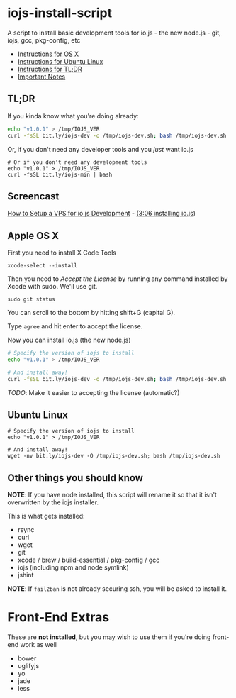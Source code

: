 # iojs-install-script

A script to install basic development tools for io.js - the new node.js - git, iojs, gcc, pkg-config, etc

* [Instructions for OS X](#apple-os-x)
* [Instructions for Ubuntu Linux](#ubuntu-linux)
* [Instructions for TL;DR](#tl-dr)
* [Important Notes](#other-things-you-should-know)

## TL;DR

If you kinda know what you're doing already:

```bash
echo "v1.0.1" > /tmp/IOJS_VER
curl -fsSL bit.ly/iojs-dev -o /tmp/iojs-dev.sh; bash /tmp/iojs-dev.sh
```

Or, if you don't need any developer tools and you *just* want io.js

```
# Or if you don't need any development tools
echo "v1.0.1" > /tmp/IOJS_VER
curl -fsSL bit.ly/iojs-min | bash
```

## Screencast

[How to Setup a VPS for io.js Development](https://www.youtube.com/watch?v=ypjzi1axH2A) - [(3:06 installing io.js](https://www.youtube.com/watch?v=ypjzi1axH2A#t=186))

## Apple OS X

First you need to install X Code Tools

```
xcode-select --install
```

Then you need to *Accept the License* by running any command installed by Xcode with sudo. We'll use git.

```
sudo git status
```

You can scroll to the bottom by hitting shift+G (capital G).

Type `agree` and hit enter to accept the license.

Now you can install io.js (the new node.js)

```bash
# Specify the version of iojs to install
echo "v1.0.1" > /tmp/IOJS_VER

# And install away!
curl -fsSL bit.ly/iojs-dev -o /tmp/iojs-dev.sh; bash /tmp/iojs-dev.sh
```

*TODO*: Make it easier to accepting the license (automatic?)

## Ubuntu Linux

```
# Specify the version of iojs to install
echo "v1.0.1" > /tmp/IOJS_VER

# And install away!
wget -nv bit.ly/iojs-dev -O /tmp/iojs-dev.sh; bash /tmp/iojs-dev.sh
```

## Other things you should know

**NOTE**: If you have node installed, this script will rename it so that it isn't overwritten by the iojs installer.

This is what gets installed:

* rsync
* curl
* wget
* git
* xcode / brew / build-essential / pkg-config / gcc
* iojs (including npm and node symlink)
* jshint

**NOTE**: If `fail2ban` is not already securing ssh, you will be asked to install it.


Front-End Extras
================

These are **not installed**, but you may wish to use them if you're doing front-end work as well

* bower
* uglifyjs
* yo
* jade
* less
